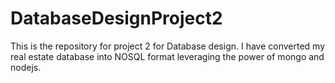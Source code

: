 # DatabaseDesignProject2
This is the repository for project 2 for Database design.  I have converted my real estate database into NOSQL format leveraging the power of mongo and nodejs.
